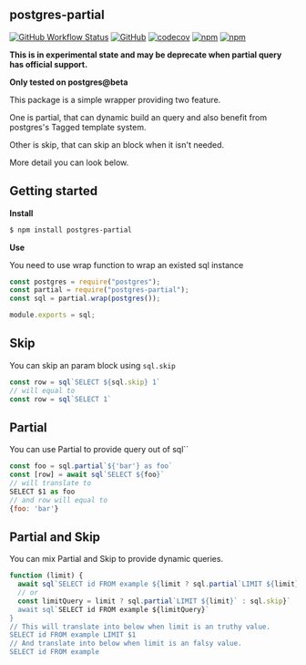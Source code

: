 ## postgres-partial
[![GitHub Workflow Status](https://img.shields.io/github/workflow/status/yckao/postgres-partial/Test)](https://github.com/yckao/postgres-partial/actions)
[![GitHub](https://img.shields.io/github/license/yckao/postgres-partial)](https://github.com/yckao/postgres-partial/blob/master/LICENSE)
[![codecov](https://codecov.io/gh/yckao/postgres-partial/branch/master/graph/badge.svg)](https://codecov.io/gh/yckao/postgres-partial)
[![npm](https://img.shields.io/npm/dw/postgres-partial)](https://www.npmjs.com/package/postgres-partial)
[![npm](https://img.shields.io/npm/v/postgres-partial)](https://www.npmjs.com/package/postgres-partial)

**This is in experimental state and may be deprecate when partial query has official support.**

**Only tested on postgres@beta**

This package is a simple wrapper providing two feature.

One is partial, that can dynamic build an query and also benefit from postgres's Tagged template system.

Other is skip, that can skip an block when it isn't needed.

More detail you can look below.

## Getting started

**Install**

```bash
$ npm install postgres-partial
```

**Use**

You need to use wrap function to wrap an existed sql instance

```js
const postgres = require("postgres");
const partial = require("postgres-partial");
const sql = partial.wrap(postgres());

module.exports = sql;
```

## Skip
You can skip an param block using `sql.skip`
```js
const row = sql`SELECT ${sql.skip} 1`
// will equal to
const row = sql`SELECT 1`
```

## Partial
You can use Partial to provide query out of sql``
```js
const foo = sql.partial`${'bar'} as foo`
const [row] = await sql`SELECT ${foo}`
// will translate to
SELECT $1 as foo
// and row will equal to 
{foo: 'bar'}

```

## Partial and Skip

You can mix Partial and Skip to provide dynamic queries.
```js
function (limit) {
  await sql`SELECT id FROM example ${limit ? sql.partial`LIMIT ${limit}` : sql.skip}`
  // or
  const limitQuery = limit ? sql.partial`LIMIT ${limit}` : sql.skip}`
  await sql`SELECT id FROM example ${limitQuery}`
}
// This will translate into below when limit is an truthy value.
SELECT id FROM example LIMIT $1
// And translate into below when limit is an falsy value.
SELECT id FROM example
```

